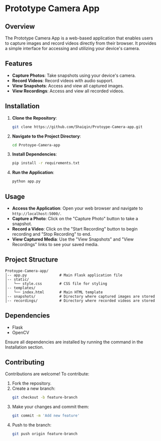 # Prototype Camera App

## Overview

The Prototype Camera App is a web-based application that enables users to capture images and record videos directly from their browser. It provides a simple interface for accessing and utilizing your device's camera.

## Features

- **Capture Photos**: Take snapshots using your device's camera.
- **Record Videos**: Record videos with audio support.
- **View Snapshots**: Access and view all captured images.
- **View Recordings**: Access and view all recorded videos.

## Installation

1. **Clone the Repository**:
   ```bash
   git clone https://github.com/5haiqin/Protoype-Camera-app.git
   ```
2. **Navigate to the Project Directory**:
   ```bash
   cd Protoype-Camera-app
   ```
3. **Install Dependencies**:
   ```bash
   pip install -r requirements.txt
   ```
4. **Run the Application**:
   ```bash
   python app.py
   ```

## Usage

- **Access the Application**: Open your web browser and navigate to `http://localhost:5000/`.
- **Capture a Photo**: Click on the "Capture Photo" button to take a snapshot.
- **Record a Video**: Click on the "Start Recording" button to begin recording and "Stop Recording" to end.
- **View Captured Media**: Use the "View Snapshots" and "View Recordings" links to see your saved media.

## Project Structure

```
Protoype-Camera-app/
│-- app.py               # Main Flask application file
│-- static/
│   └── style.css        # CSS file for styling
│-- templates/
│   └── index.html       # Main HTML template
│-- snapshots/           # Directory where captured images are stored
│-- recordings/          # Directory where recorded videos are stored
```

## Dependencies

- Flask
- OpenCV

Ensure all dependencies are installed by running the command in the Installation section.

## Contributing

Contributions are welcome! To contribute:

1. Fork the repository.
2. Create a new branch:
   ```bash
   git checkout -b feature-branch
   ```
3. Make your changes and commit them:
   ```bash
   git commit -m 'Add new feature'
   ```
4. Push to the branch:
   ```bash
   git push origin feature-branch
   ```
